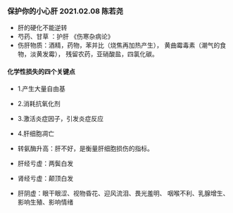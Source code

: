 ### 保护你的小心肝 2021.02.08 陈若尧

* 肝的硬化不能逆转
* 芍药、甘草 ：护肝 《伤寒杂病论》
* 伤肝物质：酒精，药物，苯并比（烧焦再加热产生），
黄曲霉毒素（潮气的食物，淡黄发霉），
残留农药，亚硝酸盐，四氯化碳。

#### 化学性损失的四个关键点
* 1.产生大量自由基
* 2.消耗抗氧化剂
* 3.激活炎症因子，引发炎症反应
* 4.肝细胞凋亡

* 转氨酶升高：肝不好，是衡量肝细胞损伤的指标。

* 肝经亏虚：两鬓白发
* 肾经亏虚：颠顶白发

* 肝阴虚：眼干眼涩、视物昏花、迎风流泪、畏光羞明、
咽喉不利、乳腺增生、影响生殖、影响情绪